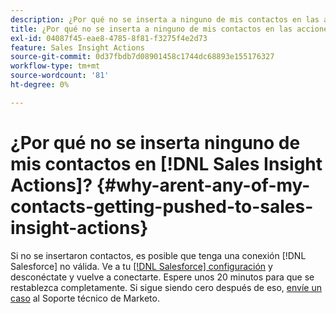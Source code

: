 ```yaml
---
description: ¿Por qué no se inserta a ninguno de mis contactos en las acciones de Insight de ventas? - Documentos de Marketo - Documentación del producto
title: ¿Por qué no se inserta a ninguno de mis contactos en las acciones de Insight de ventas?
exl-id: 04087f45-eae8-4785-8f81-f3275f4e2d73
feature: Sales Insight Actions
source-git-commit: 0d37fbdb7d08901458c1744dc68893e155176327
workflow-type: tm+mt
source-wordcount: '81'
ht-degree: 0%

---
```


# ¿Por qué no se inserta ninguno de mis contactos en [!DNL Sales Insight Actions]? {#why-arent-any-of-my-contacts-getting-pushed-to-sales-insight-actions}

Si no se insertaron contactos, es posible que tenga una conexión [!DNL Salesforce] no válida. Ve a tu [[!DNL Salesforce] configuración](https://toutapp.com/login) y desconéctate y vuelve a conectarte. Espere unos 20 minutos para que se restablezca completamente. Si sigue siendo cero después de eso, [envíe un caso](https://nation.marketo.com/t5/Support/ct-p/Support#) al Soporte técnico de Marketo.
